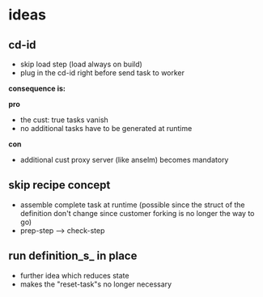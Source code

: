# ideas 

## cd-id

* skip load step (load always on build)
* plug in the cd-id right before send task to worker

**consequence is:**

**pro**

* the cust: true tasks vanish
* no additional tasks have to be generated at runtime

**con**

* additional cust proxy server (like anselm) becomes mandatory

## skip recipe concept

* assemble complete task at runtime (possible since the
struct of the definition don't change since
customer forking is no longer the way to go)
* prep-step --> check-step

## run definition_s_ in place

* further idea which reduces state
* makes the "reset-task"s no longer necessary

